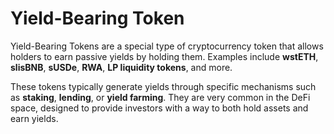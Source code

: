 # Yield-Bearing Token

Yield-Bearing Tokens are a special type of cryptocurrency token that allows holders to earn passive yields by holding them. Examples include **wstETH**, **slisBNB**, **sUSDe**, **RWA**, **LP liquidity tokens**, and more.

These tokens typically generate yields through specific mechanisms such as **staking**, **lending**, or **yield farming**. They are very common in the DeFi space, designed to provide investors with a way to both hold assets and earn yields.
